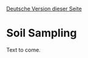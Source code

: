 [Deutsche Version dieser Seite](https://github.com/CitizenSensor/CitizenSensor/blob/master/Wiki/CS_Usage_SoilSampling-DE.md)

# Soil Sampling #

Text to come.
